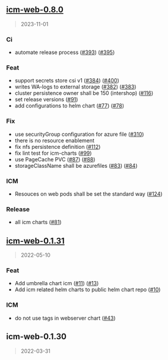 
<a name="icm-web-0.8.0"></a>
## [icm-web-0.8.0](https://github.com/khauser/helm-charts/compare/icm-web-0.1.31...icm-web-0.8.0)

> 2023-11-01

### Ci

* automate release process ([#393](https://github.com/khauser/helm-charts/issues/393)) ([#395](https://github.com/khauser/helm-charts/issues/395))

### Feat

* support secrets store csi v1  ([#384](https://github.com/khauser/helm-charts/issues/384)) ([#400](https://github.com/khauser/helm-charts/issues/400))
* writes WA-logs to external storage ([#382](https://github.com/khauser/helm-charts/issues/382)) ([#383](https://github.com/khauser/helm-charts/issues/383))
* cluster persistence owner shall be 150 (intershop) ([#116](https://github.com/khauser/helm-charts/issues/116))
* set release versions ([#91](https://github.com/khauser/helm-charts/issues/91))
* add configurations to helm chart ([#77](https://github.com/khauser/helm-charts/issues/77)) ([#78](https://github.com/khauser/helm-charts/issues/78))

### Fix

* use securityGroup configuration for azure file ([#310](https://github.com/khauser/helm-charts/issues/310))
* there is no resource enablement
* fix nfs persistence definition ([#112](https://github.com/khauser/helm-charts/issues/112))
* fix lint test for icm-charts ([#99](https://github.com/khauser/helm-charts/issues/99))
* use PageCache PVC ([#87](https://github.com/khauser/helm-charts/issues/87)) ([#88](https://github.com/khauser/helm-charts/issues/88))
* storageClassName shall be azurefiles ([#83](https://github.com/khauser/helm-charts/issues/83)) ([#84](https://github.com/khauser/helm-charts/issues/84))

### ICM

* Resouces on web pods shall be set the standard way ([#124](https://github.com/khauser/helm-charts/issues/124))

### Release

* all icm charts ([#81](https://github.com/khauser/helm-charts/issues/81))


<a name="icm-web-0.1.31"></a>
## [icm-web-0.1.31](https://github.com/khauser/helm-charts/compare/icm-web-0.1.30...icm-web-0.1.31)

> 2022-05-10

### Feat

* Add umbrella chart icm ([#11](https://github.com/khauser/helm-charts/issues/11)) ([#13](https://github.com/khauser/helm-charts/issues/13))
* Add icm related helm charts to public helm chart repo ([#10](https://github.com/khauser/helm-charts/issues/10))

### ICM

* do not use tags in webserver chart ([#43](https://github.com/khauser/helm-charts/issues/43))


<a name="icm-web-0.1.30"></a>
## icm-web-0.1.30

> 2022-03-31

